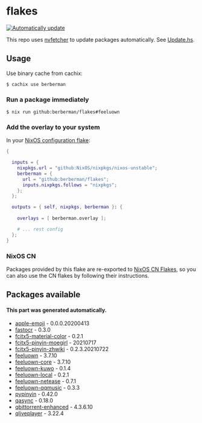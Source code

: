 # flakes

[![Automatically update](https://github.com/berberman/flakes/actions/workflows/nvfetcher.yaml/badge.svg)](https://github.com/berberman/flakes/actions/workflows/nvfetcher.yaml)

This repo uses [nvfetcher](https://github.com/berberman/nvfetcher) to update packages automatically.
See [Update.hs](Update.hs).

## Usage

Use binary cache from cachix:

```
$ cachix use berberman
```

### Run a package immediately

```
$ nix run github:berberman/flakes#feeluown
```

### Add the overlay to your system

In your [NixOS configuration flake](https://www.tweag.io/blog/2020-07-31-nixos-flakes/):

```nix
{

  inputs = {
    nixpkgs.url = "github:NixOS/nixpkgs/nixos-unstable";
    berberman = {
      url = "github:berberman/flakes";
      inputs.nixpkgs.follows = "nixpkgs";
    };
  };

  outputs = { self, nixpkgs, berberman }: {
  
    overlays = [ berberman.overlay ];

    # ... rest config
  };
}
```

### NixOS CN

Packages provided by this flake are re-exported to [NixOS CN Flakes](https://github.com/nixos-cn/flakes),
so you can also use the CN flakes by following their instructions.

## Packages available

#### This part was generated automatically.

* [apple-emoji](https://github.com/samuelngs/apple-emoji-linux) - 0.0.0.20200413
* [fastocr](https://github.com/BruceZhang1993/FastOCR) - 0.3.0
* [fcitx5-material-color](https://github.com/hosxy/Fcitx5-Material-Color) - 0.2.1
* [fcitx5-pinyin-moegirl](https://github.com/outloudvi/mw2fcitx) - 20210717
* [fcitx5-pinyin-zhwiki](https://github.com/felixonmars/fcitx5-pinyin-zhwiki) - 0.2.3.20210722
* [feeluown](https://github.com/feeluown/FeelUOwn) - 3.7.10
* [feeluown-core](https://github.com/feeluown/FeelUOwn) - 3.7.10
* [feeluown-kuwo](https://github.com/feeluown/feeluown-kuwo) - 0.1.4
* [feeluown-local](https://github.com/feeluown/feeluown-local) - 0.2.1
* [feeluown-netease](https://github.com/feeluown/feeluown-netease) - 0.7.1
* [feeluown-qqmusic](https://github.com/feeluown/feeluown-qqmusic) - 0.3.3
* [pypinyin](https://github.com/mozillazg/python-pinyin) - 0.42.0
* [qasync](https://github.com/CabbageDevelopment/qasync) - 0.18.0
* [qbittorrent-enhanced](https://github.com/c0re100/qBittorrent-Enhanced-Edition) - 4.3.6.10
* [qliveplayer](https://github.com/IsoaSFlus/QLivePlayer) - 3.22.4

